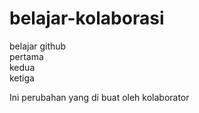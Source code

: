 # belajar-kolaborasi

belajar github <br>
pertama <br>
kedua <br>
ketiga <br>

Ini perubahan yang di buat oleh kolaborator
